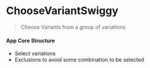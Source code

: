 # ChooseVariantSwiggy
> Choose Variants from a group of variations

#### App Core Structure ####
- Select variations
- Exclusions to avoid some combination to be selected
